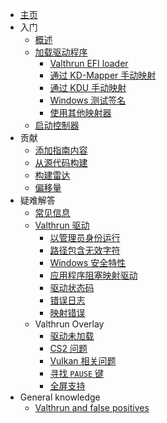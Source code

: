 - [主页](/zh-cn/README.md)
- 入门
  - [概述](/zh-cn/010_getting-started/010_overview.md)
  - [加载驱动程序](/zh-cn/010_getting-started/020_driver.md)
    - [Valthrun EFI loader](/zh-cn/010_getting-started/010_mapping-method/050_efi-bootloader.md)
    - [通过 KD-Mapper 手动映射](/zh-cn/010_getting-started/010_mapping-method/010_kdmapper.md)
    - [通过 KDU 手动映射](/zh-cn/010_getting-started/010_mapping-method/020_kdu.md)
    - [Windows 测试签名](/zh-cn/010_getting-started/010_mapping-method/030_test-signing.md)
    - [使用其他映射器](/zh-cn/010_getting-started/010_mapping-method/040_other-mappers.md)
  - [启动控制器](/zh-cn/010_getting-started/030_controller.md)
- 贡献
  - [添加指南内容](/zh-cn/020_contributing/wiki.md)
  - [从源代码构建](/zh-cn/020_contributing/build.md)
  - [构建雷达](/zh-cn/020_contributing/radar.md)
  - [偏移量](/zh-cn/020_contributing/offsets.md)
- 疑难解答
  - [常见信息](/zh-cn/030_troubleshooting/readme.md)
  - [Valthrun 驱动](/zh-cn/030_troubleshooting/kernel/000_readme.md)
    - [以管理员身份运行](/zh-cn/030_troubleshooting/kernel/010_run_as_administrator.md)
    - [路径包含无效字符](/zh-cn/030_troubleshooting/kernel/020_path_invalid_characters.md)
    - [Windows 安全特性](/zh-cn/030_troubleshooting/kernel/030_windows_security_features.md)
    - [应用程序阻塞映射驱动](/zh-cn/030_troubleshooting/kernel/031_driver_blocking_applications.md)
    - [驱动状态码](/zh-cn/030_troubleshooting/kernel/040_driver_status_codes.md)
    - [错误日志](/zh-cn/030_troubleshooting/kernel/041_driver_debug_logs.md)
    - [映射错误](/zh-cn/030_troubleshooting/kernel/050_driver_mapper_errors.md)
  - Valthrun Overlay
    - [驱动未加载](/zh-cn/030_troubleshooting/overlay/020_driver_has_not_been_loaded.md)
    - [CS2 问题](/zh-cn/030_troubleshooting/overlay/030_cs2.md)
    - [Vulkan 相关问题](/zh-cn/030_troubleshooting/overlay/040_amd_opengl.md)
    - [寻找 `PAUSE` 键](/zh-cn/030_troubleshooting/overlay/050_pause_key.md)
    - [全屏支持](/zh-cn/030_troubleshooting/overlay/060_full_screen.md)
- General knowledge
  - [Valthrun and false positives](040_general/010_virus_false_positives.md)